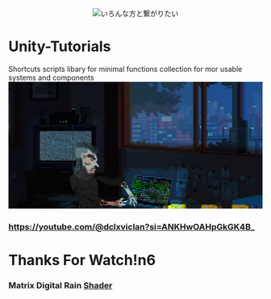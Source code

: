 <p align="center">
  <img alt="いろんな方と繋がりたい" src="https://github.com/vo6i/Appointment-Telegram-Bot/blob/main/Screenshot_20241004-051546_1.jpg" />
</p>

# Unity-Tutorials
Shortcuts scripts libary for minimal functions collection for mor usable systems and components
![](https://github.com/dclxviclangames/Unity-Tutorials/blob/main/ScrmTg1.png)

### https://youtube.com/@dclxviclan?si=ANKHwOAHpGkGK4B_

# Thanks For Watch!n6

### Matrix Digital Rain [Shader](https://youtu.be/ADN9dR2L06I?si=SqpLVo7tCCGKSc8E) 

